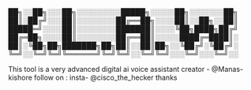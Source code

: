 # 
██╗░░██╗░░░██╗░░░░░░░░░█████╗░░░░░██╗░░░░░░░██╗
██║░██╔╝░░░██║░░░░░░░░██╔══██╗░░░░██║░░██╗░░██║
█████═╝░░░░██║░░░░░░░░███████║░░░░╚██╗████╗██╔╝
██╔═██╗░░░░██║░░░░░░░░██╔══██║░░░░░████╔═████║░
██║░╚██╗██╗███████╗██╗██║░░██║██╗░░╚██╔╝░╚██╔╝░
╚═╝░░╚═╝╚═╝╚══════╝╚═╝╚═╝░░╚═╝╚═╝░░░╚═╝░░░╚═╝░░

This tool is a very advanced digital ai voice assistant
creator - @Manas-kishore
follow on :
insta- @cisco_the_hecker
thanks
